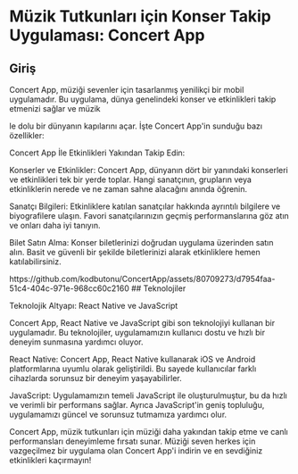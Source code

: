 
<h1> Müzik Tutkunları için Konser Takip Uygulaması: Concert App</h1>

<h2>Giriş</h2>

<p>
  Concert App, müziği sevenler için tasarlanmış yenilikçi bir mobil uygulamadır. Bu uygulama, dünya genelindeki konser ve etkinlikleri takip etmenizi sağlar ve müzik


le dolu bir dünyanın kapılarını açar. İşte Concert App'in sunduğu bazı özellikler:

Concert App İle Etkinlikleri Yakından Takip Edin:

Konserler ve Etkinlikler: Concert App, dünyanın dört bir yanındaki konserleri ve etkinlikleri tek bir yerde toplar. Hangi sanatçının, grupların veya etkinliklerin nerede ve ne zaman sahne alacağını anında öğrenin.

Sanatçı Bilgileri: Etkinliklere katılan sanatçılar hakkında ayrıntılı bilgilere ve biyografilere ulaşın. Favori sanatçılarınızın geçmiş performanslarına göz atın ve onları daha iyi tanıyın.

Bilet Satın Alma: Konser biletlerinizi doğrudan uygulama üzerinden satın alın. Basit ve güvenli bir şekilde biletlerinizi alarak etkinliklere hemen katılabilirsiniz.
</p>
https://github.com/kodbutonu/ConcertApp/assets/80709273/d7954faa-51c4-404c-971e-968cc60c2160
## Teknolojiler

<p>Teknolojik Altyapı: React Native ve JavaScript

Concert App, React Native ve JavaScript gibi son teknolojiyi kullanan bir uygulamadır. Bu teknolojiler, uygulamamızın kullanıcı dostu ve hızlı bir deneyim sunmasına yardımcı oluyor.

React Native: Concert App, React Native kullanarak iOS ve Android platformlarına uyumlu olarak geliştirildi. Bu sayede kullanıcılar farklı cihazlarda sorunsuz bir deneyim yaşayabilirler.

JavaScript: Uygulamamızın temeli JavaScript ile oluşturulmuştur, bu da hızlı ve verimli bir performans sağlar. Ayrıca JavaScript'in geniş topluluğu, uygulamamızı güncel ve sorunsuz tutmamıza yardımcı olur.

Concert App, müzik tutkunları için müziği daha yakından takip etme ve canlı performansları deneyimleme fırsatı sunar. Müziği seven herkes için vazgeçilmez bir uygulama olan Concert App'i indirin ve en sevdiğiniz etkinlikleri kaçırmayın!

</p>

